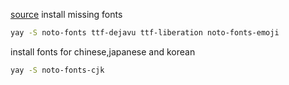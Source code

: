 [source](https://www.reddit.com/r/archlinux/comments/slgacn/comment/hvqnffc)
install missing fonts
```sh
yay -S noto-fonts ttf-dejavu ttf-liberation noto-fonts-emoji
```
install fonts for chinese,japanese and korean 
```sh
yay -S noto-fonts-cjk  
```

